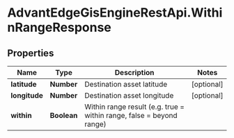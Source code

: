 # AdvantEdgeGisEngineRestApi.WithinRangeResponse

## Properties
Name | Type | Description | Notes
------------ | ------------- | ------------- | -------------
**latitude** | **Number** | Destination asset latitude | [optional] 
**longitude** | **Number** | Destination asset longitude | [optional] 
**within** | **Boolean** | Within range result (e.g. true = within range, false = beyond range) | 



